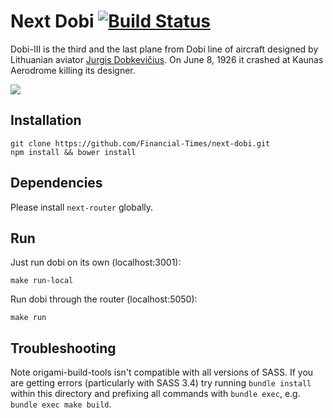 # Next Dobi [![Build Status](https://travis-ci.org/Financial-Times/next-dobi.svg?branch=master)](https://travis-ci.org/Financial-Times/next-dobi)

Dobi-III is the third and the last plane from Dobi line of aircraft designed by Lithuanian aviator [Jurgis Dobkevičius](http://en.wikipedia.org/wiki/Jurgis_Dobkevi%C4%8Dius). On June 8, 1926 it crashed at Kaunas Aerodrome killing its designer.

![](http://upload.wikimedia.org/wikipedia/commons/6/6e/Jurgis_Dobkevi%C4%8Dius.jpg)

## Installation

```
git clone https://github.com/Financial-Times/next-dobi.git
npm install && bower install
```

## Dependencies

Please install `next-router` globally.

## Run

Just run dobi on its own (localhost:3001):

```
make run-local
```

Run dobi through the router (localhost:5050):

```
make run
```

## Troubleshooting

Note origami-build-tools isn't compatible with all versions of SASS.  If you are getting errors (particularly with SASS 3.4) try running `bundle install` within this directory and prefixing all commands with `bundle exec`, e.g. `bundle exec make build`.
